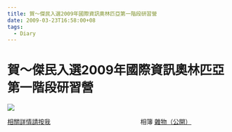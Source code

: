 ```yaml
---
title: 賀～傑民入選2009年國際資訊奧林匹亞第一階段研習營
date: 2009-03-23T16:58:00+08
tags:
  - Diary
---
```

# 賀～傑民入選2009年國際資訊奧林匹亞第一階段研習營

[![](http://lh5.ggpht.com/_--EOwdSZaB4/ScdOqzRm4dI/AAAAAAAAAZU/AU9GPOfe_j4/s800/%E8%B3%80%EF%BD%9E%E5%85%A5%E9%81%B82009%E5%B9%B4%E5%9C%8B%E9%9A%9B%E8%B3%87%E8%A8%8A%E5%A5%A7%E6%9E%97%E5%8C%B9%E4%BA%9E%E7%AC%AC%E4%B8%80%E9%9A%8E%E6%AE%B5%E7%A0%94%E7%BF%92%E7%87%9F.jpg)](http://picasaweb.google.com/lh/photo/KI1fkykoJkryzdQmUpKE_Q?feat=embedwebsite)

[相關詳情請按我](http://chieh-min.blogspot.com/2009/03/toi_14.html)                                                    相簿 [雜物（公開）](http://picasaweb.google.com/taichunmin/jDvXoK?feat=embedwebsite)
